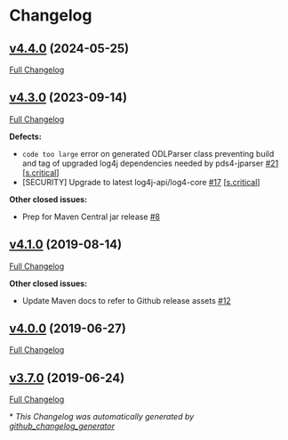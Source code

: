 # Changelog

## [v4.4.0](https://github.com/NASA-PDS/pds3-product-tools/tree/v4.4.0) (2024-05-25)

[Full Changelog](https://github.com/NASA-PDS/pds3-product-tools/compare/v4.3.0...v4.4.0)

## [v4.3.0](https://github.com/NASA-PDS/pds3-product-tools/tree/v4.3.0) (2023-09-14)

[Full Changelog](https://github.com/NASA-PDS/pds3-product-tools/compare/v4.1.0...v4.3.0)

**Defects:**

- `code too large` error on generated ODLParser class preventing build and tag of upgraded log4j dependencies needed by pds4-jparser [\#21](https://github.com/NASA-PDS/pds3-product-tools/issues/21) [[s.critical](https://github.com/NASA-PDS/pds3-product-tools/labels/s.critical)]
- \[SECURITY\] Upgrade to latest log4j-api/log4-core [\#17](https://github.com/NASA-PDS/pds3-product-tools/issues/17) [[s.critical](https://github.com/NASA-PDS/pds3-product-tools/labels/s.critical)]

**Other closed issues:**

- Prep for Maven Central jar release [\#8](https://github.com/NASA-PDS/pds3-product-tools/issues/8)

## [v4.1.0](https://github.com/NASA-PDS/pds3-product-tools/tree/v4.1.0) (2019-08-14)

[Full Changelog](https://github.com/NASA-PDS/pds3-product-tools/compare/v4.0.0...v4.1.0)

**Other closed issues:**

- Update Maven docs to refer to Github release assets [\#12](https://github.com/NASA-PDS/pds3-product-tools/issues/12)

## [v4.0.0](https://github.com/NASA-PDS/pds3-product-tools/tree/v4.0.0) (2019-06-27)

[Full Changelog](https://github.com/NASA-PDS/pds3-product-tools/compare/v3.7.0...v4.0.0)

## [v3.7.0](https://github.com/NASA-PDS/pds3-product-tools/tree/v3.7.0) (2019-06-24)

[Full Changelog](https://github.com/NASA-PDS/pds3-product-tools/compare/21066895ed16b7ec628f6ccd6b298b39a28ce6ad...v3.7.0)



\* *This Changelog was automatically generated by [github_changelog_generator](https://github.com/github-changelog-generator/github-changelog-generator)*
